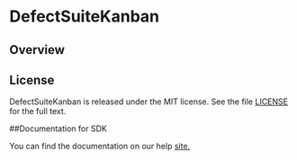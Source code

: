 DefectSuiteKanban
=========================

## Overview


## License

DefectSuiteKanban is released under the MIT license.  See the file [LICENSE](./LICENSE) for the full text.

##Documentation for SDK

You can find the documentation on our help [site.](https://help.rallydev.com/apps/2.1/doc/)
